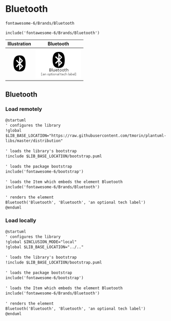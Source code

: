 # Bluetooth


```text
fontawesome-6/Brands/Bluetooth
```

```text
include('fontawesome-6/Brands/Bluetooth')
```



| Illustration | Bluetooth |
| :---: | :---: |
| ![illustration for Illustration](../../fontawesome-6/Brands/Bluetooth.png) | ![illustration for Bluetooth](../../fontawesome-6/Brands/Bluetooth.Local.png) |




## Bluetooth

### Load remotely
```plantuml
@startuml
' configures the library
!global $LIB_BASE_LOCATION="https://raw.githubusercontent.com/tmorin/plantuml-libs/master/distribution"

' loads the library's bootstrap
!include $LIB_BASE_LOCATION/bootstrap.puml

' loads the package bootstrap
include('fontawesome-6/bootstrap')

' loads the Item which embeds the element Bluetooth
include('fontawesome-6/Brands/Bluetooth')

' renders the element
Bluetooth('Bluetooth', 'Bluetooth', 'an optional tech label')
@enduml
```

### Load locally
```plantuml
@startuml
' configures the library
!global $INCLUSION_MODE="local"
!global $LIB_BASE_LOCATION="../.."

' loads the library's bootstrap
!include $LIB_BASE_LOCATION/bootstrap.puml

' loads the package bootstrap
include('fontawesome-6/bootstrap')

' loads the Item which embeds the element Bluetooth
include('fontawesome-6/Brands/Bluetooth')

' renders the element
Bluetooth('Bluetooth', 'Bluetooth', 'an optional tech label')
@enduml
```

